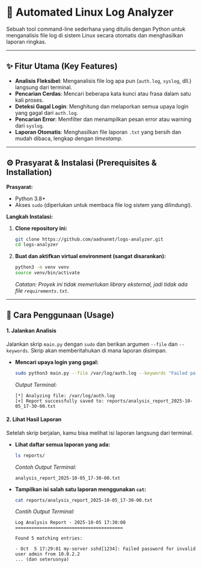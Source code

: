 # 🐧 Automated Linux Log Analyzer

Sebuah tool command-line sederhana yang ditulis dengan Python untuk menganalisis file log di sistem Linux secara otomatis dan menghasilkan laporan ringkas.



---

## ✨ Fitur Utama (Key Features)

* **Analisis Fleksibel**: Menganalisis file log apa pun (`auth.log`, `syslog`, dll.) langsung dari terminal.
* **Pencarian Cerdas**: Mencari beberapa kata kunci atau frasa dalam satu kali proses.
* **Deteksi Gagal Login**: Menghitung dan melaporkan semua upaya login yang gagal dari `auth.log`.
* **Pencarian Error**: Memfilter dan menampilkan pesan error atau warning dari `syslog`.
* **Laporan Otomatis**: Menghasilkan file laporan `.txt` yang bersih dan mudah dibaca, lengkap dengan *timestamp*.

---

## ⚙️ Prasyarat & Instalasi (Prerequisites & Installation)

**Prasyarat:**
* Python 3.8+
* Akses `sudo` (diperlukan untuk membaca file log sistem yang dilindungi).

**Langkah Instalasi:**

1.  **Clone repository ini:**
    ```bash
    git clone https://github.com/aadnanmt/logs-analyzer.git
    cd logs-analyzer
    ```

2.  **Buat dan aktifkan virtual environment (sangat disarankan):**
    ```bash
    python3 -m venv venv
    source venv/bin/activate
    ```
    *Catatan: Proyek ini tidak memerlukan library eksternal, jadi tidak ada file `requirements.txt`.*

---

## 🚀 Cara Penggunaan (Usage)

#### 1. Jalankan Analisis
Jalankan skrip `main.py` dengan `sudo` dan berikan argumen `--file` dan `--keywords`. Skrip akan memberitahukan di mana laporan disimpan.

* **Mencari upaya login yang gagal:**
    ```bash
    sudo python3 main.py --file /var/log/auth.log --keywords "Failed password,invalid user"
    ```
    *Output Terminal:*
    ```
    [*] Analyzing file: /var/log/auth.log
    [+] Report successfully saved to: reports/analysis_report_2025-10-05_17-30-00.txt
    ```

#### 2. Lihat Hasil Laporan
Setelah skrip berjalan, kamu bisa melihat isi laporan langsung dari terminal.

* **Lihat daftar semua laporan yang ada:**
    ```bash
    ls reports/
    ```
    *Contoh Output Terminal:*
    ```
    analysis_report_2025-10-05_17-30-00.txt
    ```

* **Tampilkan isi salah satu laporan menggunakan `cat`:**
    ```bash
    cat reports/analysis_report_2025-10-05_17-30-00.txt
    ```
    *Contih Output Terminal:*
    ```
    Log Analysis Report - 2025-10-05 17:30:00
    ========================================

    Found 5 matching entries:

    - Oct  5 17:29:01 my-server sshd[1234]: Failed password for invalid user admin from 10.0.2.2
    ... (dan seterusnya)
    ```
